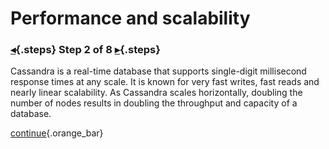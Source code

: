 <div class="top">

# Performance and scalability
### [◂](command:katapod.loadPage?step1){.steps} Step 2 of 8 [▸](command:katapod.loadPage?step3){.steps}
</div>

Cassandra is a real-time database that supports single-digit millisecond response times at any scale. 
It is known for very fast writes, fast reads and nearly linear scalability. As Cassandra scales horizontally, 
doubling the number of nodes results in doubling the throughput and capacity of a database.  

[continue](command:katapod.loadPage?step3){.orange_bar}